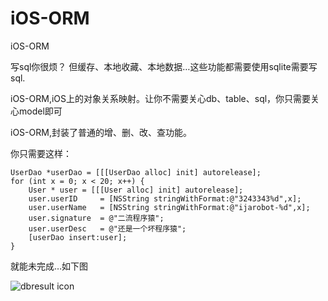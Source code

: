 iOS-ORM
=======

iOS-ORM

写sql你很烦？
但缓存、本地收藏、本地数据…这些功能都需要使用sqlite需要写sql.

iOS-ORM,iOS上的对象关系映射。让你不需要关心db、table、sql，你只需要关心model即可

iOS-ORM,封装了普通的增、删、改、查功能。

你只需要这样：
>
    UserDao *userDao = [[[UserDao alloc] init] autorelease];
    for (int x = 0; x < 20; x++) {
        User * user = [[[User alloc] init] autorelease];
        user.userID     = [NSString stringWithFormat:@"3243343%d",x];
        user.userName   = [NSString stringWithFormat:@"ijarobot-%d",x];
        user.signature  = @"二流程序猿";
        user.userDesc   = @"还是一个坏程序猿";    
        [userDao insert:user];
    }
    


就能未完成…如下图

![dbresult icon](https://github.com/ijarobot/iOS-ORM/blob/master/iOS-ORM/Screenshot/67599EFE-DDBC-448D-8715-3A0BAE857031.png)